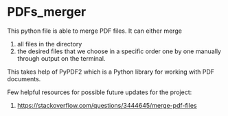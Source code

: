 # PDFs_merger
This python file is able to merge PDF files. It can either merge 
1) all files in the directory 
2) the desired files that we choose in a specific order one by one manually through output on the terminal.

This takes help of PyPDF2 which is a Python library for working with PDF documents.

Few helpful resources for possible future updates for the project:
1) https://stackoverflow.com/questions/3444645/merge-pdf-files
